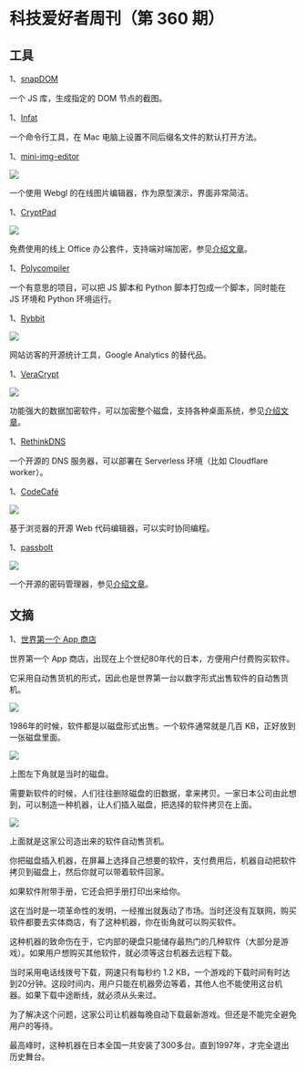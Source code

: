 # 科技爱好者周刊（第 360 期）

## 工具

1、[snapDOM](https://github.com/zumerlab/snapdom)

一个 JS 库，生成指定的 DOM 节点的截图。

1、[Infat](https://github.com/philocalyst/infat)

一个命令行工具，在 Mac 电脑上设置不同后缀名文件的默认打开方法。

1、[mini-img-editor](https://github.com/xdadda/mini-photo-editor)

![](https://cdn.beekka.com/blogimg/asset/202504/bg2025042901.webp)

一个使用 Webgl 的在线图片编辑器，作为原型演示，界面非常简洁。

1、[CryptPad](https://cryptpad.fr/)

![](https://cdn.beekka.com/blogimg/asset/202505/bg2025050101.webp)

免费使用的线上 Office 办公套件，支持端对端加密，参见[介绍文章](https://www.xda-developers.com/reasons-why-use-cryptpad-instead-google-docs/)。

1、[Polycompiler](https://github.com/EvanZhouDev/polycompiler)

一个有意思的项目，可以把 JS 脚本和 Python 脚本打包成一个脚本，同时能在 JS 环境和 Python 环境运行。

1、[Rybbit](https://github.com/rybbit-io/rybbit)

![](https://cdn.beekka.com/blogimg/asset/202505/bg2025050804.webp)

网站访客的开源统计工具，Google Analytics 的替代品。

1、[VeraCrypt](https://github.com/veracrypt/VeraCrypt)

![](https://cdn.beekka.com/blogimg/asset/202505/bg2025050408.webp)

功能强大的数据加密软件，可以加密整个磁盘，支持各种桌面系统，参见[介绍文章](https://www.xda-developers.com/started-using-tool-encrypt-files/)。

1、[RethinkDNS](https://github.com/serverless-dns/serverless-dns)

一个开源的 DNS 服务器，可以部署在 Serverless 环境（比如 Cloudflare worker）。

1、[CodeCafé](https://github.com/mrktsm/codecafe)

![](https://cdn.beekka.com/blogimg/asset/202505/bg2025050601.webp)

基于浏览器的开源 Web 代码编辑器，可以实时协同编程。

1、[passbolt](https://www.passbolt.com/)

![](https://cdn.beekka.com/blogimg/asset/202504/bg2025042902.webp)

一个开源的密码管理器，参见[介绍文章](https://www.xda-developers.com/reasons-why-use-passbolt-manage-passwords/)。

## 文摘

1、[世界第一个 App 商店](https://one-from-nippon.ghost.io/worlds-first-app-store/)

世界第一个 App 商店，出现在上个世纪80年代的日本，方便用户付费购买软件。

它采用自动售货机的形式，因此也是世界第一台以数字形式出售软件的自动售货机。

![](https://cdn.beekka.com/blogimg/asset/202311/bg2023110403.webp)

1986年的时候，软件都是以磁盘形式出售。一个软件通常就是几百 KB，正好放到一张磁盘里面。

![](https://cdn.beekka.com/blogimg/asset/202311/bg2023110501.webp)

上图左下角就是当时的磁盘。

需要新软件的时候，人们往往删除磁盘的旧数据，拿来拷贝。一家日本公司由此想到，可以制造一种机器，让人们插入磁盘，把选择的软件拷贝在上面。

![](https://cdn.beekka.com/blogimg/asset/202311/bg2023110502.webp)

上面就是这家公司造出来的软件自动售货机。

你把磁盘插入机器，在屏幕上选择自己想要的软件，支付费用后，机器自动把软件拷贝到磁盘上，然后你就可以带着软件回家。

如果软件附带手册，它还会把手册打印出来给你。

这在当时是一项革命性的发明，一经推出就轰动了市场。当时还没有互联网，购买软件都要去实体商店，有了这种机器，你在街角就可以购买软件。

这种机器的致命伤在于，它内部的硬盘只能储存最热门的几种软件（大部分是游戏）。如果用户想购买其他软件，就必须等这台机器去远程下载。

当时采用电话线拨号下载，网速只有每秒约 1.2 KB，一个游戏的下载时间有时达到20分钟。这段时间内，用户只能在机器旁边等着，其他人也不能使用这台机器。如果下载中途断线，就必须从头来过。

为了解决这个问题，这家公司让机器每晚自动下载最新游戏。但还是不能完全避免用户的等待。

最高峰时，这种机器在日本全国一共安装了300多台。直到1997年，才完全退出历史舞台。
